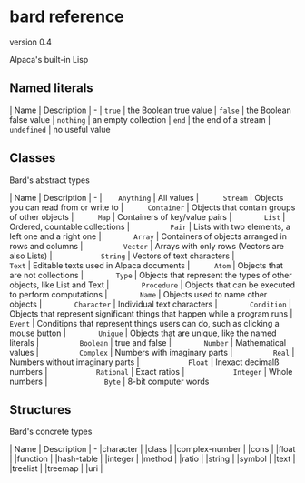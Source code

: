 # bard  reference
version 0.4

Alpaca's built-in Lisp

## Named literals

| Name | Description
| -
| `true` | the Boolean true value
| `false` | the Boolean false value
| `nothing` | an empty collection
| `end` | the end of a stream
| `undefined` | no useful value

## Classes

Bard's abstract types

| Name | Description
| -
|`    Anything`         | All values
|`      Stream`         | Objects you can read from or write to
|`      Container`     | Objects that contain groups of other objects
|`       Map `          | Containers of key/value pairs
|`        List`         | Ordered, countable collections
|`          Pair`       | Lists with two elements, a left one and a right one
|`        Array`        | Containers of objects arranged in rows and columns
|`          Vector`     | Arrays with only rows (Vectors are also Lists)
|`            String`   | Vectors of text characters
|`              Text`   | Editable texts used in Alpaca documents
|`      Atom`           | Objects that are not collections
|`        Type`         | Objects that represent the types of other objects, like List and Text
|`        Procedure`    | Objects that can be executed to perform computations
|`        Name`         | Objects used to name other objects
|`        Character`    | Individual text characters
|`        Condition`    | Objects that represent significant things that happen while a program runs
|`          Event`      | Conditions that represent things users can do, such as clicking a mouse button
|`        Unique`       | Objects that are unique, like the named literals
|`          Boolean`    | true and false
|`        Number`       | Mathematical values
|`          Complex`    | Numbers with imaginary parts
|`          Real`       | Numbers without imaginary parts
|`            Float`    | Inexact decimalß numbers
|`            Rational` | Exact ratios
|`            Integer`  | Whole numbers
|`              Byte`   | 8-bit computer words

## Structures

Bard's concrete types

| Name | Description
| -
|character       | 
|class           |
|complex-number  |
|cons            |
|float           |
|function        |
|hash-table      |
|integer         |
|method          |
|ratio           |
|string          |
|symbol          |
|text            |
|treelist        |
|treemap         |
|uri             |
